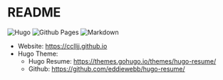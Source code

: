 # README

![Hugo](https://img.shields.io/badge/Hugo-black.svg?style=for-the-badge&logo=Hugo)
![Github Pages](https://img.shields.io/badge/github%20pages-121013?style=for-the-badge&logo=github&logoColor=white)
![Markdown](https://img.shields.io/badge/markdown-%23000000.svg?style=for-the-badge&logo=markdown&logoColor=white)

- Website: https://cclljj.github.io
- Hugo Theme: 
  - Hugo Resume: https://themes.gohugo.io/themes/hugo-resume/
  - Github: https://github.com/eddiewebb/hugo-resume/
